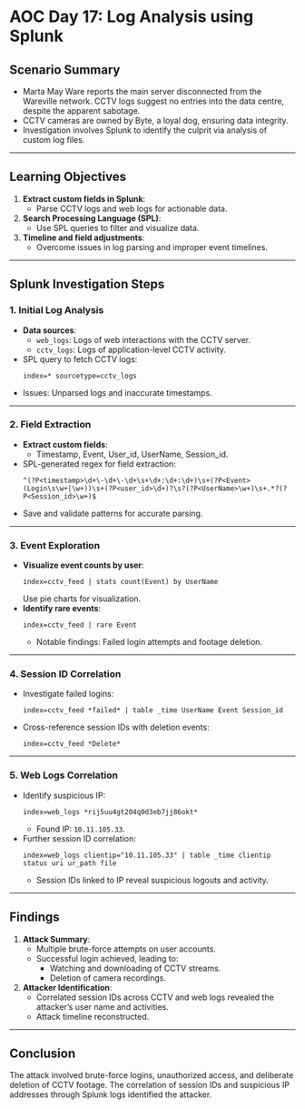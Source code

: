 # AOC Day 17: Log Analysis using Splunk

## Scenario Summary
- Marta May Ware reports the main server disconnected from the Wareville network. CCTV logs suggest no entries into the data centre, despite the apparent sabotage.
- CCTV cameras are owned by Byte, a loyal dog, ensuring data integrity.
- Investigation involves Splunk to identify the culprit via analysis of custom log files.

---

## Learning Objectives
1. **Extract custom fields in Splunk**:
   - Parse CCTV logs and web logs for actionable data.
2. **Search Processing Language (SPL)**:
   - Use SPL queries to filter and visualize data.
3. **Timeline and field adjustments**:
   - Overcome issues in log parsing and improper event timelines.

---

## Splunk Investigation Steps
### 1. Initial Log Analysis
- **Data sources**:
  - `web_logs`: Logs of web interactions with the CCTV server.
  - `cctv_logs`: Logs of application-level CCTV activity.
- SPL query to fetch CCTV logs:  
  ```
  index=* sourcetype=cctv_logs
  ```
- Issues: Unparsed logs and inaccurate timestamps.

---

### 2. Field Extraction
- **Extract custom fields**:
  - Timestamp, Event, User_id, UserName, Session_id.
- SPL-generated regex for field extraction:  
  ```
  ^(?P<timestamp>\d+\-\d+\-\d+\s+\d+:\d+:\d+)\s+(?P<Event>(Login\s\w+|\w+))\s+(?P<user_id>\d+)?\s?(?P<UserName>\w+)\s+.*?(?P<Session_id>\w+)$
  ```
- Save and validate patterns for accurate parsing.

---

### 3. Event Exploration
- **Visualize event counts by user**:  
  ```
  index=cctv_feed | stats count(Event) by UserName
  ```
  Use pie charts for visualization.
- **Identify rare events**:
  ```
  index=cctv_feed | rare Event
  ```
  - Notable findings: Failed login attempts and footage deletion.

---

### 4. Session ID Correlation
- Investigate failed logins:
  ```
  index=cctv_feed *failed* | table _time UserName Event Session_id
  ```
- Cross-reference session IDs with deletion events:
  ```
  index=cctv_feed *Delete*
  ```

---

### 5. Web Logs Correlation
- Identify suspicious IP:  
  ```
  index=web_logs *rij5uu4gt204q0d3eb7jj86okt*
  ```
  - Found IP: `10.11.105.33`.
- Further session ID correlation:  
  ```
  index=web_logs clientip="10.11.105.33" | table _time clientip status uri ur_path file
  ```
  - Session IDs linked to IP reveal suspicious logouts and activity.

---

## Findings
1. **Attack Summary**:
   - Multiple brute-force attempts on user accounts.
   - Successful login achieved, leading to:
     - Watching and downloading of CCTV streams.
     - Deletion of camera recordings.
2. **Attacker Identification**:
   - Correlated session IDs across CCTV and web logs revealed the attacker’s user name and activities.
   - Attack timeline reconstructed.

---

## Conclusion
The attack involved brute-force logins, unauthorized access, and deliberate deletion of CCTV footage. The correlation of session IDs and suspicious IP addresses through Splunk logs identified the attacker.
